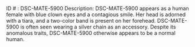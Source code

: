 ID # : DSC-MATE-5900
Description: DSC-MATE-5900 appears as a human female with blue clown eyes and a contagious smile. Her head is adorned with a tiara, and a two-color band is present on her forehead. DSC-MATE-5900 is often seen wearing a silver chain as an accessory. Despite its anomalous traits, DSC-MATE-5900 otherwise appears to be a normal human.